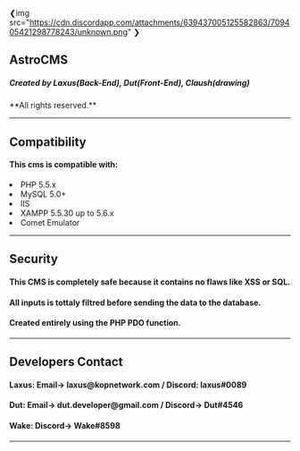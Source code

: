 ❮img src="https://cdn.discordapp.com/attachments/639437005125582863/709405421298778243/unknown.png" ❯

<h2><b>AstroCMS</b></h2>
<h5>Created by Laxus(Back-End), Dut(Front-End), Claush(drawing)</h5>
**All rights reserved.**
<hr>

<h2>Compatibility</h2>
<h4>This cms is compatible with:</h4>
<li>PHP 5.5.x</li>
<li>MySQL 5.0+</li>
<li>IIS</li>
<li>XAMPP 5.5.30 up to 5.6.x</li>
<li>Comet Emulator</li>
<hr>
<h2>Security</h2>
<h4>This CMS is completely safe because it contains no flaws like XSS or SQL.</h4>
<h4>All inputs is tottaly filtred before sending the data to the database.</h4>
<h4>Created entirely using the PHP PDO function.</h4>
<hr>
<h2>Developers Contact</h2>
<h4>Laxus: Email-> laxus@kopnetwork.com / Discord: laxus#0089</h4>
<h4>Dut: Email-> dut.developer@gmail.com / Discord-> Dut#4546</h4>
<h4>Wake: Discord-> Wake#8598</h4>
<hr>
